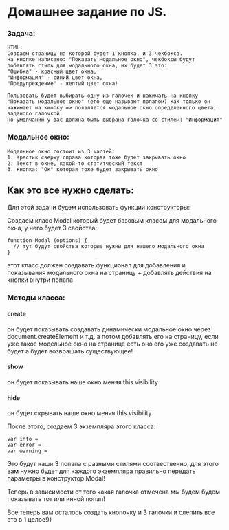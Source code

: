# Домашнее задание по JS.

### Задача:

    HTML:
    Создаем страницу на которой будет 1 кнопка, и 3 чекбокса.
    На кнопке написано: "Показать модальное окно", чекбоксы будут добавлять стиль для модального окна, их будет 3 это:             "Ошибка" - красный цвет окна,
    "Информация" - синий цвет окна,
    "Предупреждение" - желтый цвет окна!

    Пользовать будет выбирать одну из галочек и нажимать на кнопку "Показать модальное окно" (его еще называют попапом) как только он нажимает на кнопку => появляется модальное окно определенного цвета, заданого галочкой.
    По умолчанию у вас должна быть выбрана галочка со стилем: "Информация"

### Модальное окно:

    Модальное окно состоит из 3 частей:
    1. Крестик сверху справа которая тоже будет закрывать окно
    2. Текст в окне, какой-то статитческий текст
    3. кнопка: "Ок" которая тоже будет закрывать окно


## Как это все нужно сделать:

Для этой задачи будем использовать функции конструкторы:

Создаем класс Modal который будет базовым класом для модального окна, у него будет 3 свойства:


```
function Modal (options) {
  // тут будут свойства которые нужны для нашего модального окна
}
```

этот класс должен создавать функционал для добавления и показывания модального окна на страницу + добавлять действия на кнопки внутри попапа

### Методы класса:

#### create
он будет показывать создавать динамически модальное окно через document.createElement и т.д. а потом добавлять его на страницу, если уже такое модельное окно на странице
есть оно его уже создавать не будет а будет возвращать существующее!

#### show
он будет показывать наше окно меняя this.visibility

#### hide
он будет скрывать наше окно меняя this.visibility

После этого, создаем 3 экземпляра этого класса:

```
var info =
var error =
var warning =
```

Это будут наши 3 попапа с разными стилями соотвественно, для этого вам нужно будет для каждого экземпляра правильно передать параметры в конструктор Modal!

Теперь в зависимости от того какая галочка отмечена мы будем будем показывать тот или инной попап!

Все теперь вам осталось создать кнопочку и 3 галочки и слепить все это в 1 целое!))